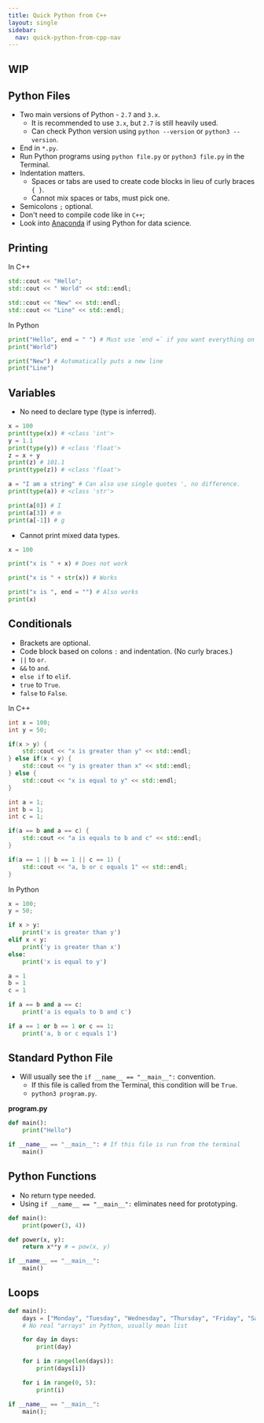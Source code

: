 ```yaml
---
title: Quick Python from C++
layout: single
sidebar:
  nav: quick-python-from-cpp-nav
---
```


## WIP

## Python Files

* Two main versions of Python - `2.7` and `3.x`.
	* It is recommended to use `3.x`, but `2.7` is still heavily used.
	* Can check Python version using `python --version` or `python3 --version`.
* End in `*.py`.
* Run Python programs using `python file.py` or `python3 file.py` in the Terminal.
* Indentation matters.
	* Spaces or tabs are used to create code blocks in lieu of curly braces `{ }`.
	* Cannot mix spaces or tabs, must pick one.
* Semicolons `;` optional.
* Don't need to compile code like in `C++`;
* Look into [Anaconda](https://www.anaconda.com/download/) if using Python for data science.

## Printing

In C++

```cpp
std::cout << "Hello";
std::cout << " World" << std::endl;

std::cout << "New" << std::endl;
std::cout << "Line" << std::endl;
```

In Python

```python
print("Hello", end = " ") # Must use `end =` if you want everything on one line.
print("World")

print("New") # Automatically puts a new line
print("Line")
```

## Variables

* No need to declare type (type is inferred).

```python
x = 100
print(type(x)) # <class 'int'>
y = 1.1
print(type(y)) # <class 'float'>
z = x + y
print(z) # 101.1
print(type(z)) # <class 'float'>

a = "I am a string" # Can also use single quotes ', no difference.
print(type(a)) # <class 'str'>

print(a[0]) # I
print(a[3]) # m
print(a[-1]) # g
```

* Cannot print mixed data types.

```python
x = 100

print("x is " + x) # Does not work

print("x is " + str(x)) # Works

print("x is ", end = "") # Also works
print(x)
```

## Conditionals

* Brackets are optional.
* Code block based on colons `:` and indentation. (No curly braces.)
* `||`  to  `or`.
* `&&`  to  `and`.
* `else if`  to  `elif`.
* `true`  to  `True`.
* `false`  to  `False`.

In C++

```cpp
int x = 100;
int y = 50;

if(x > y) {
	std::cout << "x is greater than y" << std::endl;
} else if(x < y) {
	std::cout << "y is greater than x" << std::endl;
} else {
	std::cout << "x is equal to y" << std::endl;
}

int a = 1;
int b = 1;
int c = 1;

if(a == b and a == c) {
	std::cout << "a is equals to b and c" << std::endl;
}

if(a == 1 || b == 1 || c == 1) {
	std::cout << "a, b or c equals 1" << std::endl;
}
```

In Python

```python
x = 100;
y = 50;

if x > y:
	print('x is greater than y')
elif x < y:
	print('y is greater than x')
else:
	print('x is equal to y')

a = 1
b = 1
c = 1

if a == b and a == c:
	print('a is equals to b and c')

if a == 1 or b == 1 or c == 1:
	print('a, b or c equals 1')
```

## Standard Python File

* Will usually see the `if __name__ == "__main__":` convention.
	* If this file is called from the Terminal, this condition will be `True`.
	* `python3 program.py`.

**program.py**

```python
def main():
	print("Hello")

if __name__ == "__main__": # If this file is run from the terminal
	main()
```

## Python Functions

* No return type needed.
* Using `if __name__ == "__main__":` eliminates need for prototyping.

```python
def main():
	print(power(3, 4))

def power(x, y):
	return x**y # = pow(x, y)

if __name__ == "__main__":
	main()
```

## Loops

```python
def main():
	days = ["Monday", "Tuesday", "Wednesday", "Thursday", "Friday", "Saturday", "Sunday"]
	# No real "arrays" in Python, usually mean list

	for day in days:
		print(day)

	for i in range(len(days)):
		print(days[i])

	for i in range(0, 5):
		print(i)

if __name__ == "__main__":
	main();
```
